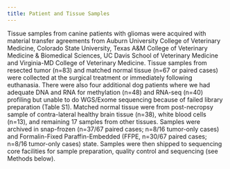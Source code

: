 ```yaml
---
title: Patient and Tissue Samples
---
```


Tissue samples from canine patients with gliomas were acquired with material transfer agreements from Auburn University College of Veterinary Medicine, Colorado State University, Texas A&M College of Veterinary Medicine & Biomedical Sciences, UC Davis School of Veterinary Medicine and Virginia-MD College of Veterinary Medicine. Tissue samples from resected tumor (n=83) and matched normal tissue (n=67 or paired cases) were collected at the surgical treatment or immediately following euthanasia. There were also four additional dog patients where we had adequate DNA and RNA for methylation (n=48) and RNA-seq (n=40) profiling but unable to do WGS/Exome sequencing because of failed library preparation (Table S1). Matched normal tissue were from post-necropsy sample of contra-lateral healthy brain tissue (n=38), white blood cells (n=13), and remaining 17 samples from other tissues. Samples were archived in snap-frozen (n=37/67 paired cases; n=8/16 tumor-only cases) and Formalin-Fixed Paraffin-Embedded (FFPE, n=30/67 paired cases; n=8/16 tumor-only cases) state. Samples were then shipped to sequencing core facilities for sample preparation, quality control and sequencing (see Methods below).
